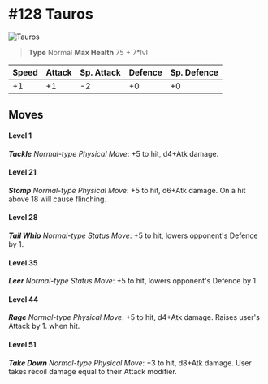# #128 Tauros


![Tauros](https://img.pokemondb.net/sprites/home/normal/1x/tauros.png)

> **Type** Normal
> **Max Health** 75 + 7\*lvl

| Speed | Attack | Sp. Attack | Defence | Sp. Defence |
| ----- | ------ | ---------- | ------- | ----------- |
| +1 | +1 | -2 | +0 | +0 |

## Moves
#### Level 1

***Tackle** Normal-type Physical Move*: +5 to hit, d4+Atk damage. 
#### Level 21

***Stomp** Normal-type Physical Move*: +5 to hit, d6+Atk damage. On a hit above 18 will cause flinching.
#### Level 28

***Tail Whip** Normal-type Status Move*: +5 to hit, lowers opponent's Defence by 1.
#### Level 35

***Leer** Normal-type Status Move*: +5 to hit, lowers opponent's Defence by 1.
#### Level 44

***Rage** Normal-type Physical Move*: +5 to hit, d4+Atk damage. Raises user's Attack by 1. when hit.
#### Level 51

***Take Down** Normal-type Physical Move*: +3 to hit, d8+Atk damage. User takes recoil damage equal to their Attack modifier.

